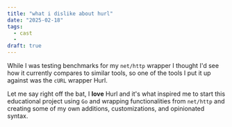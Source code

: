 ```yaml
---
title: "what i dislike about hurl"
date: "2025-02-18"
tags:
  - cast
  -
draft: true
---
```


While I was testing benchmarks for my `net/http` wrapper I thought I'd see how it currently compares to similar tools, so one of the tools I put it up against was the `cURL` wrapper Hurl.

Let me say right off the bat, I **love** Hurl and it's what inspired me to start this educational project using `Go` and wrapping functionalities from `net/http` and creating some of my own additions, customizations, and opinionated syntax.
